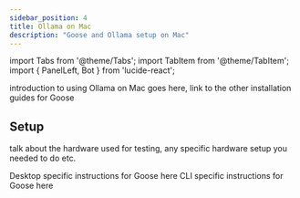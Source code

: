 ```yaml
---
sidebar_position: 4
title: Ollama on Mac
description: "Goose and Ollama setup on Mac"
---
```


import Tabs from '@theme/Tabs';
import TabItem from '@theme/TabItem';
import { PanelLeft, Bot } from 'lucide-react';


introduction to using Ollama on Mac goes here, link to the other installation guides for Goose


## Setup

talk about the hardware used for testing, any specific hardware setup you needed to do etc.


<Tabs groupId="interface">
  <TabItem value="ui" label="Goose Desktop" default>
    Desktop specific instructions for Goose here
  </TabItem>

  <TabItem value="cli" label="Goose CLI">
    CLI specific instructions for Goose here
  </TabItem>
</Tabs>
